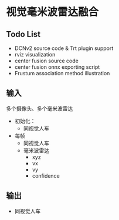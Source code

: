 # 视觉毫米波雷达融合

## Todo List
- DCNv2 source code & Trt plugin support 
- rviz visualization
- center fusion source code 
- center fusion onnx exporting script
- Frustum association method illustration

## 输入
多个摄像头、多个毫米波雷达

* 初始化： 
  * 同视觉人车
* 每帧
  * 同视觉人车
  * 毫米波雷达
    * xyz
    * vx
    * vy
    * confidence

## 输出
* 同视觉人车


